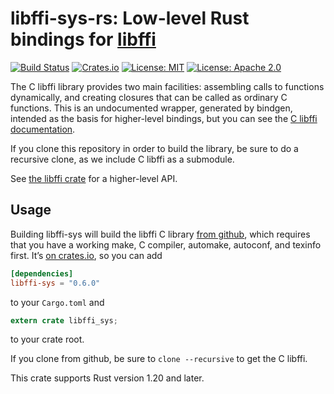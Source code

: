 # libffi-sys-rs: Low-level Rust bindings for [libffi](https://sourceware.org/libffi/)

[![Build Status](https://travis-ci.org/tov/libffi-sys-rs.svg?branch=master)](https://travis-ci.org/tov/libffi-sys-rs)
[![Crates.io](https://img.shields.io/crates/v/libffi-sys.svg?maxAge=2592000)](https://crates.io/crates/libffi-sys)
[![License: MIT](https://img.shields.io/badge/license-MIT-blue.svg)](LICENSE-MIT)
[![License: Apache 2.0](https://img.shields.io/badge/license-Apache_2.0-blue.svg)](LICENSE-APACHE)

The C libffi library provides two main facilities: assembling calls
to functions dynamically, and creating closures that can be called
as ordinary C functions. This is an undocumented wrapper, generated
by bindgen, intended as the basis for higher-level bindings, but you
can see the [C libffi
documentation](http://www.atmark-techno.com/~yashi/libffi.html).

If you clone this repository in order to build the library, be sure to do
a recursive clone, as we include C libffi as a submodule.

See [the libffi crate](https://crates.io/crates/libffi/) for a
higher-level API.

## Usage

Building libffi-sys will build the libffi C library [from
github](https://github.com/libffi/libffi), which requires that you have
a working make, C compiler, automake, autoconf, and texinfo first.
It’s [on crates.io](https://crates.io/crates/libffi-sys), so you
can add

```toml
[dependencies]
libffi-sys = "0.6.0"
```

to your `Cargo.toml` and

```rust
extern crate libffi_sys;
```

to your crate root.

If you clone from github, be sure to `clone --recursive` to get the C
libffi.

This crate supports Rust version 1.20 and later.
